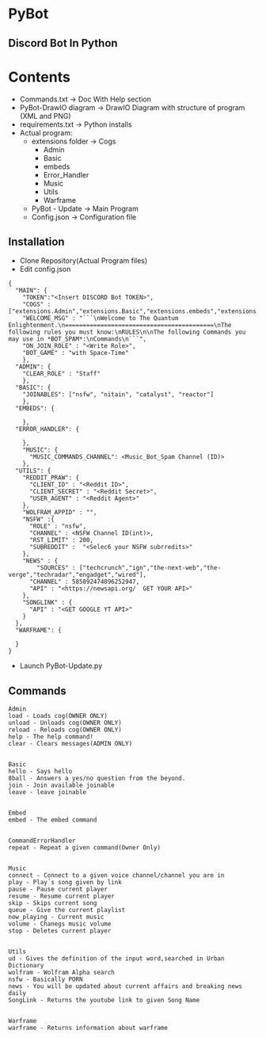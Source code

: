 # PyBot

<h2>Discord Bot In Python</h2>



Contents
====================================
* Commands.txt -> Doc With Help section
* PyBot-DrawIO diagram -> DrawIO Diagram with structure of program (XML and PNG)
* requirements.txt -> Python installs
* Actual program:
  * extensions folder -> Cogs
    * Admin
    * Basic
    * embeds
    * Error_Handler
    * Music
    * Utils
    * Warframe
  * PyBot - Update -> Main Program
  * Config.json -> Configuration file
## Installation
* Clone Repository(Actual Program files)
* Edit config.json
```
{
  "MAIN": {
    "TOKEN":"<Insert DISCORD Bot TOKEN>",
    "COGS" : ["extensions.Admin","extensions.Basic","extensions.embeds","extensions.Error_Handler","extensions.Music","extensions.Utils","extensions.Warframe"],
    "WELCOME_MSG" : "```\nWelcome to The Quantum Enlightenment.\n==========================================\nThe following rules you must know:\nRULES\n\nThe following Commands you may use in *BOT_SPAM*:\nCommands\n```",
    "ON_JOIN_ROLE" : "<Write Role>",
    "BOT_GAME" : "with Space-Time"
    },
  "ADMIN": {
    "CLEAR_ROLE" : "Staff"
    },
  "BASIC": {
    "JOINABLES": ["nsfw", "nitain", "catalyst", "reactor"]
    },
  "EMBEDS": {

    },
  "ERROR_HANDLER": {

    },
    "MUSIC": {
      "MUSIC_COMMANDS_CHANNEL": <Music_Bot_Spam Channel (ID)>
    },
  "UTILS": {
    "REDDIT_PRAW": {
      "CLIENT_ID" : "<Reddit ID>",
      "CLIENT_SECRET" : "<Reddit Secret>",
      "USER_AGENT" : "<Reddit Agent>"
    },
    "WOLFRAM_APPID" : "",
    "NSFW" :{
      "ROLE" : "nsfw",
      "CHANNEL" : <NSFW Channel ID(int)>,
      "RST_LIMIT" : 200,
      "SUBREDDIT" :  "<Selec6 your NSFW subrredits>"
    },
    "NEWS" : {
        "SOURCES" : ["techcrunch","ign","the-next-web","the-verge","techradar","engadget","wired"],
      "CHANNEL" : 585892474896252947,
      "API" : "<https://newsapi.org/  GET YOUR API>"
    },
    "SONGLINK" : {
      "API" : "<GET GOOGLE YT API>"
    }
  },
  "WARFRAME": {

  }
}
```

* Launch PyBot-Update.py
## Commands
```
Admin
load - Loads cog(OWNER ONLY)
unload - Unloads cog(OWNER ONLY)
reload - Reloads cog(OWNER ONLY)
help - The help command!
clear - Clears messages(ADMIN ONLY)
​
​
Basic
hello - Says hello
8ball - Answers a yes/no question from the beyond.
join - Join available joinable
leave - leave joinable
​
​
Embed
embed - The embed command
​
​
CommandErrorHandler
repeat - Repeat a given command(Owner Only)
​
​
Music
connect - Connect to a given voice channel/channel you are in
play - Play´s song given by link
pause - Pause current player
resume - Resume current player
skip - Skips current song
queue - Give the current playlist
now_playing - Current music
volume - Chanegs music volume
stop - Deletes current player
​
​
Utils
ud - Gives the definition of the input word,searched in Urban Dictionary
wolfram - Wolfram Alpha search
nsfw - Basically PORN
news - You will be updated about current affairs and breaking news daily
SongLink - Returns the youtube link to given Song Name
​
​
Warframe
warframe - Returns information about warframe
```
##
